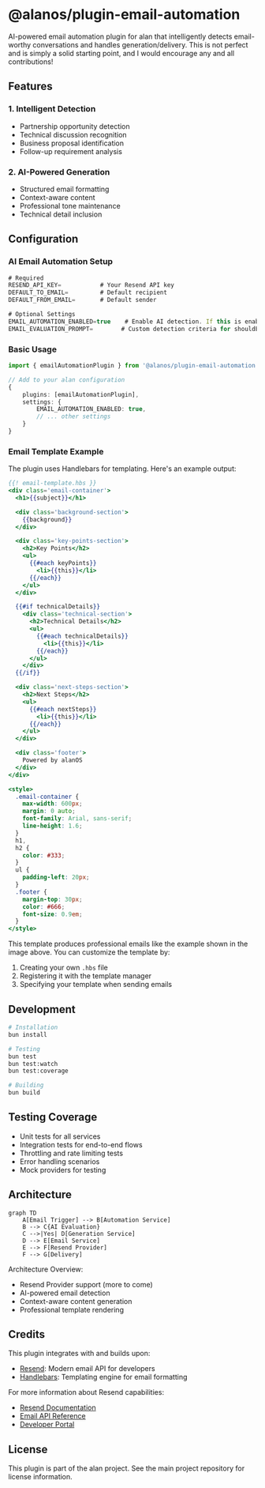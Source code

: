 # @alanos/plugin-email-automation

AI-powered email automation plugin for alan that intelligently detects email-worthy conversations and handles generation/delivery. This is not perfect and is simply a solid starting point, and I would encourage any and all contributions!

## Features

### 1. Intelligent Detection

- Partnership opportunity detection
- Technical discussion recognition
- Business proposal identification
- Follow-up requirement analysis

### 2. AI-Powered Generation

- Structured email formatting
- Context-aware content
- Professional tone maintenance
- Technical detail inclusion

## Configuration

### AI Email Automation Setup

```typescript
# Required
RESEND_API_KEY=           # Your Resend API key
DEFAULT_TO_EMAIL=         # Default recipient
DEFAULT_FROM_EMAIL=       # Default sender

# Optional Settings
EMAIL_AUTOMATION_ENABLED=true    # Enable AI detection. If this is enabled, the plugin will automatically detect email-worthy conversations and handle generation/delivery and only that.
EMAIL_EVALUATION_PROMPT=        # Custom detection criteria for shouldEmail
```

### Basic Usage

```typescript
import { emailAutomationPlugin } from '@alanos/plugin-email-automation';

// Add to your alan configuration
{
    plugins: [emailAutomationPlugin],
    settings: {
        EMAIL_AUTOMATION_ENABLED: true,
        // ... other settings
    }
}
```

### Email Template Example

The plugin uses Handlebars for templating. Here's an example output:

```handlebars
{{! email-template.hbs }}
<div class='email-container'>
  <h1>{{subject}}</h1>

  <div class='background-section'>
    {{background}}
  </div>

  <div class='key-points-section'>
    <h2>Key Points</h2>
    <ul>
      {{#each keyPoints}}
        <li>{{this}}</li>
      {{/each}}
    </ul>
  </div>

  {{#if technicalDetails}}
    <div class='technical-section'>
      <h2>Technical Details</h2>
      <ul>
        {{#each technicalDetails}}
          <li>{{this}}</li>
        {{/each}}
      </ul>
    </div>
  {{/if}}

  <div class='next-steps-section'>
    <h2>Next Steps</h2>
    <ul>
      {{#each nextSteps}}
        <li>{{this}}</li>
      {{/each}}
    </ul>
  </div>

  <div class='footer'>
    Powered by alanOS
  </div>
</div>

<style>
  .email-container {
    max-width: 600px;
    margin: 0 auto;
    font-family: Arial, sans-serif;
    line-height: 1.6;
  }
  h1,
  h2 {
    color: #333;
  }
  ul {
    padding-left: 20px;
  }
  .footer {
    margin-top: 30px;
    color: #666;
    font-size: 0.9em;
  }
</style>
```

This template produces professional emails like the example shown in the image above. You can customize the template by:

1. Creating your own `.hbs` file
2. Registering it with the template manager
3. Specifying your template when sending emails

## Development

```bash
# Installation
bun install

# Testing
bun test
bun test:watch
bun test:coverage

# Building
bun build
```

## Testing Coverage

- Unit tests for all services
- Integration tests for end-to-end flows
- Throttling and rate limiting tests
- Error handling scenarios
- Mock providers for testing

## Architecture

```mermaid
graph TD
    A[Email Trigger] --> B[Automation Service]
    B --> C{AI Evaluation}
    C -->|Yes| D[Generation Service]
    D --> E[Email Service]
    E --> F[Resend Provider]
    F --> G[Delivery]
```

Architecture Overview:

- Resend Provider support (more to come)
- AI-powered email detection
- Context-aware content generation
- Professional template rendering

## Credits

This plugin integrates with and builds upon:

- [Resend](https://resend.com): Modern email API for developers
- [Handlebars](https://handlebarsjs.com): Templating engine for email formatting

For more information about Resend capabilities:

- [Resend Documentation](https://resend.com/docs)
- [Email API Reference](https://resend.com/docs/api-reference/introduction)
- [Developer Portal](https://resend.com/overview)

## License

This plugin is part of the alan project. See the main project repository for license information.
